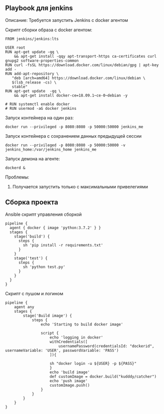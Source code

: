 ## Playbook для  jenkins
Описание: Требуется запустить Jenkins c docker агентом

Скрипт сборки образа с docker агентом:
```
FROM jenkins/jenkins:lts
 
USER root
RUN apt-get update -qq \
    && apt-get install -qqy apt-transport-https ca-certificates curl gnupg2 software-properties-common 
RUN curl -fsSL https://download.docker.com/linux/debian/gpg | apt-key add -
RUN add-apt-repository \
   "deb [arch=amd64] https://download.docker.com/linux/debian \
   $(lsb_release -cs) \
   stable"
RUN apt-get update  -qq \
    && apt-get install docker-ce=18.09.1~ce-0~debian -y

# RUN systemctl enable docker
# RUN usermod -aG docker jenkins

```
Запуск контейнера на один раз:
```
docker run --privileged -p 8080:8080 -p 50000:50000 jenkins_me
```
Запуск контейнера с сохранением данных предыдущей сессии
```
docker run --privileged -p 8080:8080 -p 50000:50000 -v jenkins_home:/var/jenkins_home jenkins_me
```
Запуск демона на агенте:
```
dockerd &
```
Проблемы:
1. Получается запустить только c максимальными привелегиями

## Сборка проекта
Ansible скрипт управления сборкой
```
pipeline {
  agent { docker { image 'python:3.7.2' } }
  stages {
    stage('build') {
      steps {
        sh 'pip install -r requirements.txt'
      }
    }
    stage('test') {
      steps {
        sh 'python test.py'
      }   
    }
  }
}
```
Скрипт с пушом и логином
```
pipeline {
    agent any
    stages {
        stage('Build image') {
            steps {
                echo 'Starting to build docker image'

                script {
                    echo 'logging in docker'
                    withCredentials([
                        usernamePassword(credentialsId: "dockerid", usernameVariable: 'USER', passwordVariable: 'PASS')
                    ]){

                    sh "docker login -u ${USER} -p ${PASS}"
                    }
                    echo 'build image'
                    def customImage = docker.build("kudddy/catcher")
                    echo 'push image'
                    customImage.push()
                }
            }
        }
    }
}
```



